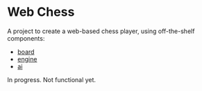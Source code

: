 # Web Chess

A project to create a web-based chess player, using off-the-shelf components:

* [board](http://chessboardjs.com/)
* [engine](https://github.com/jhlywa/chess.js)
* [ai]()

In progress. Not functional yet. 







